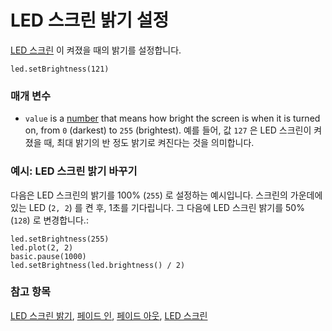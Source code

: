 # LED 스크린 밝기 설정

[LED 스크린](/device/screen) 이 켜졌을 때의 밝기를 설정합니다.

```sig
led.setBrightness(121)
```

### 매개 변수

* `value` is a [number](/reference/types/number) that means how bright the screen is when it is turned on, from `0` (darkest) to `255` (brightest). 예를 들어, 값 `127` 은 LED 스크린이 켜졌을 때, 최대 밝기의 반 정도 밝기로 켜진다는 것을 의미합니다.

### 예시: LED 스크린 밝기 바꾸기

다음은 LED 스크린의 밝기를 100% (`255`) 로 설정하는 예시입니다. 스크린의 가운데에 있는 LED (`2, 2`) 를 켠 후, 1초를 기다립니다. 그 다음에 LED 스크린 밝기를 50% (`128`) 로 변경합니다.:

```blocks
led.setBrightness(255)
led.plot(2, 2)
basic.pause(1000)
led.setBrightness(led.brightness() / 2)
```

### 참고 항목

[LED 스크린 밝기](/reference/led/brightness), [페이드 인](/reference/led/fade-in), [페이드 아웃](/reference/led/fade-out), [LED 스크린](/device/screen)